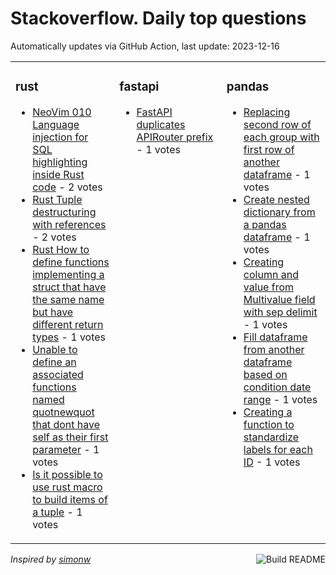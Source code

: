 # Stackoverflow. Daily top questions 

Automatically updates via GitHub Action, last update: <!-- date starts -->2023-12-16<!-- date ends -->


<table><tr><td valign="top" width="33%">

### rust
<!-- rust starts -->
* [NeoVim 010 Language injection for SQL highlighting inside Rust code](https://stackoverflow.com/questions/77667762/neovim-0-10-language-injection-for-sql-highlighting-inside-rust-code) - 2 votes
* [Rust Tuple destructuring with references](https://stackoverflow.com/questions/77667191/rust-tuple-destructuring-with-references) - 2 votes
* [Rust How to define functions implementing a struct that have the same name but have different return types](https://stackoverflow.com/questions/77671139/rust-how-to-define-functions-implementing-a-struct-that-have-the-same-name-but) - 1 votes
* [Unable to define an associated functions named quotnewquot that dont have self as their first parameter](https://stackoverflow.com/questions/77667466/unable-to-define-an-associated-functions-named-new-that-don-t-have-self-as-the) - 1 votes
* [Is it possible to use rust macro to build items of a tuple](https://stackoverflow.com/questions/77665643/is-it-possible-to-use-rust-macro-to-build-items-of-a-tuple) - 1 votes
<!-- rust ends -->
</td><td valign="top" width="34%">


### fastapi
<!-- fastapi starts -->
* [FastAPI duplicates APIRouter prefix](https://stackoverflow.com/questions/77666303/fastapi-duplicates-apirouter-prefix) - 1 votes
<!-- fastapi ends -->
</td><td valign="top" width="34%">


### pandas
<!-- pandas starts -->
* [Replacing second row of each group with first row of another dataframe](https://stackoverflow.com/questions/77669659/replacing-second-row-of-each-group-with-first-row-of-another-dataframe) - 1 votes
* [Create nested dictionary from a pandas dataframe](https://stackoverflow.com/questions/77669166/create-nested-dictionary-from-a-pandas-dataframe) - 1 votes
* [Creating column and value from Multivalue field with  sep delimit](https://stackoverflow.com/questions/77664078/creating-column-and-value-from-multivalue-field-with-sep-delimit) - 1 votes
* [Fill dataframe from another dataframe based on condition date range](https://stackoverflow.com/questions/77669451/fill-dataframe-from-another-dataframe-based-on-condition-date-range) - 1 votes
* [Creating a function to standardize labels for each ID](https://stackoverflow.com/questions/77668372/creating-a-function-to-standardize-labels-for-each-id) - 1 votes
<!-- pandas ends -->
</td></tr></table>

<a href="https://github.com/hp0404/hp0404/actions"><img src="https://github.com/hp0404/hp0404/workflows/Build%20README/badge.svg" align="right" alt="Build README"></a> <p>*Inspired by  [simonw](https://github.com/simonw/simonw)*</p>
